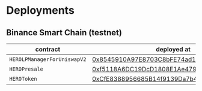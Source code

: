 # Deployments

## Binance Smart Chain (testnet)

| contract | deployed at | transaction hash |  
| --- | --- | --- |
| `HEROLPManagerForUniswapV2` | [0x8545910A97E8703C8bFE74ad1C2A2e03C6e4f178](https://testnet.bscscan.com/address/0x8545910A97E8703C8bFE74ad1C2A2e03C6e4f178) | [0xa436ca123e28dabfe81dfb2f24f891332f9df3457fd2c219e34f2060932e1709](https://testnet.bscscan.com/tx/0xa436ca123e28dabfe81dfb2f24f891332f9df3457fd2c219e34f2060932e1709) |
| `HEROPresale` | [0xf5118A6DC19DcD1808E1Ae4794dC7D5d89c3ee91](https://testnet.bscscan.com/address/0xf5118A6DC19DcD1808E1Ae4794dC7D5d89c3ee91) | [0x54456f32af052d22ed53c9fbea062470a04c47ae5e3488a18549959769736c9f](https://testnet.bscscan.com/tx/0x54456f32af052d22ed53c9fbea062470a04c47ae5e3488a18549959769736c9f) |
| `HEROToken` | [0xCfE8388956685B14f9139Da7b4dC068E730C0C88](https://testnet.bscscan.com/address/0xCfE8388956685B14f9139Da7b4dC068E730C0C88) | [0xe8b4cb0a119cbd0ffd4633c5cdd1856cbc6001927cb9f58100bd60ddba56a551](https://testnet.bscscan.com/tx/0xe8b4cb0a119cbd0ffd4633c5cdd1856cbc6001927cb9f58100bd60ddba56a551) |

